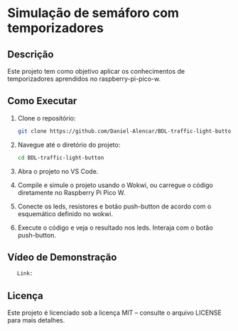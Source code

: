 # Simulação de semáforo com temporizadores

## Descrição
Este projeto tem como objetivo aplicar os conhecimentos de temporizadores aprendidos no raspberry-pi-pico-w.

## Como Executar
1. Clone o repositório:
   ```bash
   git clone https://github.com/Daniel-Alencar/BDL-traffic-light-button
   ```
2. Navegue até o diretório do projeto:
   ```bash
   cd BDL-traffic-light-button
   ```
3. Abra o projeto no VS Code.
  
4. Compile e simule o projeto usando o Wokwi, ou carregue o código diretamente no Raspberry Pi Pico W.

5. Conecte os leds, resistores e botão push-button de acordo com o esquemático definido no wokwi.

6. Execute o código e veja o resultado nos leds. Interaja com o botão push-button.


## Vídeo de Demonstração
```bash
   Link: 
   ```

## Licença
Este projeto é licenciado sob a licença MIT – consulte o arquivo LICENSE para mais detalhes.

